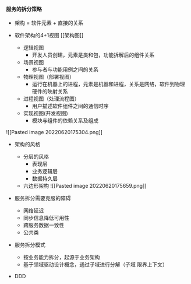#### 服务的拆分策略
- 架构 = 软件元素 + 直接的关系

 - 软件架构的4+1视图 [[架构图]]
	 - 逻辑视图
		 - 开发人员创建，元素是类和包，功能拆解后的组件关系
	 - 场景视图
		 - 参与者与功能用例之间的关系
	 - 物理视图（部署视图）
		 - 运行在机器上的进程，元素是机器和进程，关系是网络，软件到物理硬件的映射关系
	 - 进程视图（处理流程图）
		 - 用户描述软件组件之间的通信时序
	 - 实现视图(开发视图)
		 - 模块与组件的依赖关系及组成

![[Pasted image 20220620175304.png]]


- 架构的风格
	- 分层的风格
		- 表现层
		- 业务逻辑层
		- 数据持久层
	- 六边形架构
	![[Pasted image 20220620175659.png]]


- 服务拆分需要克服的障碍
	- 网络延迟
	- 同步信息降低可用性
	- 跨服务数据一致性
	- 公共类

- 服务拆分模式
	- 按业务能力拆分，起源于业务架构
	- 基于领域驱动设计概念，通过子域进行分解（子域 限界上下文）

 - DDD
	